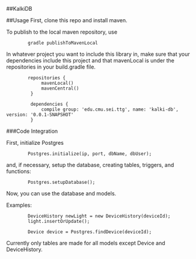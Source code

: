 ##KalkiDB

##Usage
First, clone this repo and install maven.

To publish to the local maven repository, use 

            gradle publishToMavenLocal
            
In whatever project you want to include this library in, make sure that your dependencies include this project and that mavenLocal is under the repositories in your build.gradle file.

            repositories {
                 mavenLocal()
                 mavenCentral()
             }
             
             dependencies {
                 compile group: 'edu.cmu.sei.ttg', name: 'kalki-db', version: '0.0.1-SNAPSHOT'
             }


  
###Code Integration

First, initialize Postgres

            Postgres.initialize(ip, port, dbName, dbUser);

and, if necessary, setup the database, creating tables, triggers, and functions:

            Postgres.setupDatabase();

Now, you can use the database and models.

Examples:

            DeviceHistory newLight = new DeviceHistory(deviceId);
            light.insertOrUpdate();
            
            Device device = Postgres.findDevice(deviceId);
            
Currently only tables are made for all models except Device and DeviceHistory.
